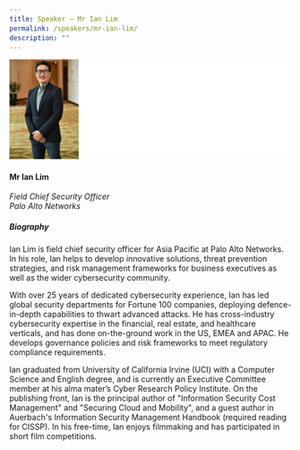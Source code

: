 ```yaml
---
title: Speaker – Mr Ian Lim
permalink: /speakers/mr-ian-lim/
description: ""
---
```

![](/images/2023%20Speakers/ian%20lim.png)

#### **Mr Ian Lim**

*Field Chief Security Officer <br>
Palo Alto Networks*


##### **Biography**
Ian Lim is field chief security officer for Asia Pacific at Palo Alto Networks. In his role, Ian helps to develop innovative solutions, threat prevention strategies, and risk management frameworks for business executives as well as the wider cybersecurity community.

With over 25 years of dedicated cybersecurity experience, Ian has led global security departments for Fortune 100 companies, deploying defence-in-depth capabilities to thwart advanced attacks. He has cross-industry cybersecurity expertise in the financial, real estate, and healthcare verticals, and has done on-the-ground work in the US, EMEA and APAC. He develops governance policies and risk frameworks to meet regulatory compliance requirements. 

Ian graduated from University of California Irvine (UCI) with a Computer Science and English degree, and is currently an Executive Committee member at his alma mater’s Cyber Research Policy Institute. On the publishing front, Ian is the principal author of "Information Security Cost Management" and "Securing Cloud and Mobility", and a guest author in Auerbach's Information Security Management Handbook (required reading for CISSP). 
In his free-time, Ian enjoys filmmaking and has participated in short film competitions. 
